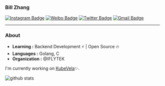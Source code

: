 ###  Bill Zhang

[![Instagram Badge](https://img.shields.io/badge/Instagram-kiriglu-pink)](https://www.instagram.com/kiriglu) [![Weibo Badge](https://img.shields.io/badge/Weibo-FogDong-red)](https://weibo.com/wuwuglu)  [![Twitter Badge](https://img.shields.io/badge/-FogDong-1ca0f1?style=flat-square&logo=twitter&logoColor=white&link=https://twitter.com/fog_glutamine)](https://twitter.com/fog_glutamine)  [![Gmail Badge](https://img.shields.io/badge/-wuwuglu19@gmail.com-c14438?style=flat-square&logo=Gmail&logoColor=white&link=mailto:wuwuglu19@gmail.com)](mailto:wuwuglu19@gmail.com)

***

### About

-  **Learning :** Backend Development :zap: | Open Source :fire:	
-  **Languages :** Golang, C
-  **Organization :** @IFLYTEK

I'm currently working on [KubeVela](https://github.com/oam-dev/kubevela):sparkles:.


![github stats](https://github-readme-stats.vercel.app/api?username=zhenguozhang&show_icons=true&title_color=fff&icon_color=79ff97&text_color=9f9f9f&bg_color=151515)

